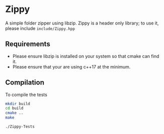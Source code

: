 # Zippy
A simple folder zipper using libzip. Zippy is a header only library; to use it, please include `include/Zippy.hpp`

## Requirements

- Please ensure libzip is installed on your system so that cmake can find it.
- Please ensure that your are using c++17 at the minimum.

## Compilation

To compile the tests 

```sh
mkdir build
cd build
cmake ..
make

./Zippy-Tests
```